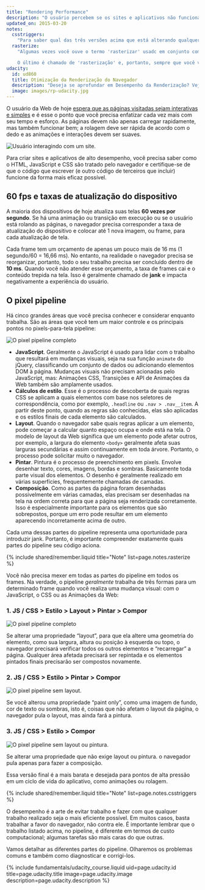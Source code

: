 ```yaml
---
title: "Rendering Performance"
description: "O usuário percebem se os sites e aplicativos não funcionam bem, portanto, otimizar o desempenho da renderização é fundamental."
updated_on: 2015-03-20
notes:
  csstriggers:
    "Para saber qual das três versões acima que está alterando qualquer propriedade CSS acionará o cabeçalho para <a href='http://csstriggers.com'>Acionadores CSS</a>. Se deseja um atalho para animações de alto desempenho, leia a seção sobre <a href='stick-to-compositor-only-properties-and-manage-layer-count'>como alterar as propriedades compositor-only</a>."
  rasterize:
    "Algumas vezes você ouve o termo 'rasterizar' usadc em conjunto com tinta. Isso ocorre porque a pintura é composta realmente por duas tarefas: 1) criar uma lista de todas as chamadas de desenho e 2) preencher os pixels.

    O último é chamado de 'rasterização' e, portanto, sempre que você vê registros de tinta no DevTools, considere como inclusão de rasterização. (Em algumas arquiteturas, a criação de uma lista de chamadas de desenho e rasterização acontece em diferentes threads, mas isso não é algo que foge ao controle do desenvolvedor.)"
udacity:
  id: ud860
  title: Otimização da Renderização do Navegador
  description: "Deseja se aprofundar em Desempenho da Renderização? Veja o curso que acompanha e saiba como o navegador converte HTML, CSS e JavaScript em pixels na tela, como usar as DevTools para medir o desempenho e como otimizar a renderização das suas páginas."
  image: images/rp-udacity.jpg
---
```

<p class="intro">
  O usuário da Web de hoje <a href=\"http://paul.kinlan.me/what-news-readers-want\">espera que as páginas visitadas sejam interativas e simples</a> e é esse o ponto que você precisa enfatizar cada vez mais com seu tempo e esforço. As páginas devem não apenas carregar rapidamente, mas também funcionar bem; a rolagem deve ser rápida de acordo com o dedo e as animações e interações devem ser suaves.
</p>

<img src="images/intro/response.jpg" class="center" alt="Usuário interagindo com um site.">

Para criar sites e aplicativos de alto desempenho, você precisa saber como o HTML, JavaScript e CSS são tratado pelo navegador e certifique-se de que o código que escrever (e outro código de terceiros que incluir) funcione da forma mais eficaz possível.

## 60 fps e taxas de atualização do dispositivo

A maioria dos dispositivos de hoje atualiza suas telas **60 vezes por segundo**. Se há uma animação ou transição em execução ou se o usuário está rolando as páginas, o navegador precisa corresponder a taxa de atualização do dispositivo e colocar até 1 nova imagem, ou frame, para cada atualização de tela.

Cada frame tem um orçamento de apenas um pouco mais de 16 ms (1 segundo/60 = 16,66 ms). No entanto, na realidade o navegador precisa se reorganizar, portanto, todo o seu trabalho precisa ser concluído dentro de **10 ms**. Quando você não atender esse orçamento, a taxa de frames cai e o conteúdo trepida na tela. Isso é geralmente chamado de **jank** e impacta negativamente a experiência do usuário.

## O pixel pipeline
Há cinco grandes áreas que você precisa conhecer e considerar enquanto trabalha. São as áreas que você tem um maior controle e os principais pontos no pixels-para-tela pipeline:

<img src="images/intro/frame-full.jpg" class="center" alt="O pixel pipeline completo">

* **JavaScript**. Geralmente o JavaScript é usado para lidar com o trabalho que resultará em mudanças visuais, seja na sua função `animate` do jQuery, classificando um conjunto de dados ou adicionando elementos DOM à página. Mudanças visuais não precisam acionadas pelo JavaScript, mas: Animações CSS, Transições e API de Animações da Web também são amplamente usados.
* **Cálculos de estilo**. Esse é o processo de descoberta de quais regras CSS se aplicam a quais elementos com base nos seletores de correspondência, como por exemplo, `.headline` ou `.nav > .nav__item`. A partir deste ponto, quando as regras são conhecidas, elas são aplicadas e os estilos finais de cada elemento são calculados.
* **Layout**. Quando o navegador sabe quais regras aplicar a um elemento, pode começar a calcular quanto espaço ocupa e onde está na tela. O modelo de layout da Web significa que um elemento pode afetar outros, por exemplo, a largura do elemento `<body>` geralmente afeta suas larguras secundárias e assim continuamente em toda árvore. Portanto, o processo pode solicitar muito o navegador.
* **Pintar**. Pintura é o processo de preenchimento em pixels. Envolve desenhar texto, cores, imagens, bordas e sombras. Basicamente toda parte visual dos elementos. O desenho é geralmente realizado em várias superfícies, frequentemente chamadas de camadas.
* **Composição**. Como as partes da página foram desenhadas possivelmente em várias camadas, elas precisam ser desenhadas na tela na ordem correta para que a página seja renderizada corretamente. Isso é especialmente importante para os elementos que são sobrepostos, porque um erro pode resultar em um elemento aparecendo incorretamente acima de outro.

Cada uma dessas partes do pipeline representa uma oportunidade para introduzir jank. Portanto, é importante compreender exatamente quais partes do pipeline seu código aciona.

{% include shared/remember.liquid title="Note" list=page.notes.rasterize %}

Você não precisa mexer em todas as partes do pipeline em todos os frames. Na verdade, o pipeline _geralmente_ trabalha de três formas para um determinado frame quando você realiza uma mudança visual: com o JavaScript, o CSS ou as Animações da Web:

### 1. JS / CSS > Estilo > Layout > Pintar > Compor

<img src="images/intro/frame-full.jpg" class="center" alt="O pixel pipeline completo">

Se alterar uma propriedade “layout”, para que ela altere uma geometria do elemento, como sua largura, altura ou posição à esquerda ou topo, o navegador precisará verificar todos os outros elementos e “recarregar” a página. Qualquer área afetada precisará ser repintada e os elementos pintados finais precisarão ser compostos novamente.

### 2. JS / CSS > Estilo > Pintar > Compor

<img src="images/intro/frame-no-layout.jpg" class="center" alt="O pixel pipeline sem layout.">

Se você alterou uma propriedade “paint only”, como uma imagem de fundo, cor de texto ou sombras, isto é, coisas que não afetam o layout da página, o navegador pula o layout, mas ainda fará a pintura.

### 3. JS / CSS > Estilo > Compor

<img src="images/intro/frame-no-layout-paint.jpg" class="center" alt="O pixel pipeline sem layout ou pintura.">

Se alterar uma propriedade que não exige layout ou pintura. o navegador pula apenas para fazer a composição.

Essa versão final é a mais barata e desejada para pontos de alta pressão em um ciclo de vida do aplicativo, como animações ou rolagem.

{% include shared/remember.liquid title="Note" list=page.notes.csstriggers %}

O desempenho é a arte de evitar trabalho e fazer com que qualquer trabalho realizado seja o mais eficiente possível. Em muitos casos, basta trabalhar a favor do navegador, não contra ele. É importante lembrar que o trabalho listado acima, no pipeline, é diferente em termos de custo computacional; algumas tarefas são mais caras do que outras.

Vamos detalhar as diferentes partes do pipeline. Olharemos os problemas comuns e também como diagnosticar e corrigi-los.

{% include fundamentals/udacity_course.liquid uid=page.udacity.id title=page.udacity.title image=page.udacity.image description=page.udacity.description %}

